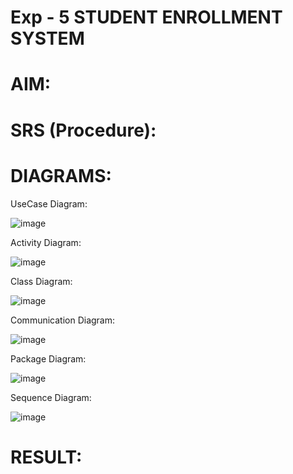 # Exp - 5 STUDENT ENROLLMENT SYSTEM

# AIM:

# SRS (Procedure):

# DIAGRAMS:

UseCase Diagram:

![image](https://github.com/user-attachments/assets/c88c897c-94ad-44f0-8935-cdc8a12c4528)

Activity Diagram:

![image](https://github.com/user-attachments/assets/d82c7b2a-f77a-4253-8cd4-95a29b039835)

Class Diagram:

![image](https://github.com/user-attachments/assets/88b19099-2310-4bfe-9cfd-d4d528b8e68a)

Communication Diagram:

![image](https://github.com/user-attachments/assets/a45fc46d-7bd4-4e1e-9a66-1b85650614f5)

Package Diagram:

![image](https://github.com/user-attachments/assets/7894817d-b1b6-49de-9f87-b132d251c9b1)

Sequence Diagram:

![image](https://github.com/user-attachments/assets/9c3f279d-6b08-494a-8861-4a7a02686fdd)


# RESULT:
